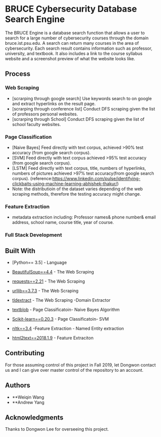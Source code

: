 # BRUCE Cybersecurity Database Search Engine

The BRUCE Engine is a database search function that allows a user to search for a large number of cybersecurity courses through the domain bruce.ist.psu.edu. A search can return many courses in the area of cybersecurity. Each search result contains information such as professor, university, and textbook. It also includes a link to the course syllabus website and a screenshot preview of what the website looks like.

## Process



### Web Scraping
* [scrarping through google search] Use keywords search to on google and extract hyperlinks on the result page.
* [scrarping through conference list] Conduct DFS scraping given the list of professors personal websites.
* [scrarping through School] Conduct DFS scraping given the list of school faculty websites.

### Page Classification 
* [Naive Bayes] Feed directly with text corpus, achieved >90% test accuracy (from google search corpus).
* [SVM] Feed directly with text corpus achieved >95% test accuracy (from google search corpus).
* [LSTM] Feed directly with text corpus, title, numbers of hyperlinks, numbers of pictures achieved >97% test  accuracy(from google search corpus). (reference:https://www.linkedin.com/pulse/identifying-clickbaits-using-machine-learning-abhishek-thakur/) 
* Note: the distributioin of the dataset varies depending of the web scraping methods, therefore the testing accuracy might change. 

### Feature Extraction 
* metadata extraction including: Professor names& phone number& email address, school name, course title, year of course.

### Full Stack Development





## Built With

* [Python== 3.5]  - Language

* [BeautifulSoup==4.4](https://www.crummy.com/software/BeautifulSoup/bs4/doc/) - The Web Scraping 
* [requests==2.21](https://docs.python.org/3/library/urllib.html) - The Web Scraping 
* [urllib==3.7.3](https://docs.python.org/3/library/urllib.html) - The Web Scraping 
* [tldextract](https://github.com/john-kurkowski/tldextract) - The Web Scraping  -Domain Extractor 

* [textblob](https://textblob.readthedocs.io/en/dev/) - Page Classificatoin- Naive Bayes Algorithm 
* [Scikit-learn==0.20.3](https://scikit-learn.org/stable/modules/svm.html) - Page Classificatoin- SVM 

* [nltk==3.4](https://www.nltk.org/) -Feature Extraction - Named Entity extraction 
* [html2text==2018.1.9](https://pypi.org/project/html2text/) - Feature Extraciton 
## Contributing

For those assuming control of this project in Fall 2019, let Dongwon contact us and I can give over master control of the repository to an account.


## Authors
* **Weiqin Wang
* **Andrew Yang


## Acknowledgments

Thanks to Dongwon Lee for overseeing this project.

